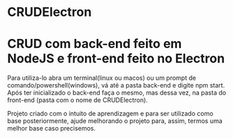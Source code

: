 # CRUDElectron
<h1>CRUD com back-end feito em NodeJS e front-end feito no Electron</h1>

Para utiliza-lo abra um terminal(linux ou macos) ou um prompt de comando/powershell(windows), vá até a pasta back-end e digite npm start.
Após ter inicializado o back-end faça o mesmo, mas dessa vez, na pasta do front-end (pasta com o nome de CRUDElectron).

Projeto criado com o intuito de aprendizagem e para ser utilizado como base posteriormente, ajude melhorando o projeto para, assim, termos uma melhor base caso precisemos.
